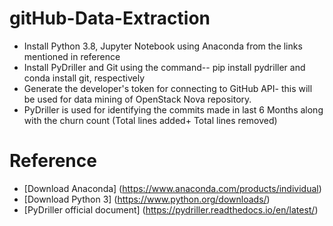 # gitHub-Data-Extraction

- Install Python 3.8, Jupyter Notebook using Anaconda from the links mentioned in reference
- Install PyDriller and Git using the command-- pip install pydriller and conda install git, respectively
- Generate the developer's token for connecting to GitHub API- this will be used for data mining of OpenStack Nova repository.
- PyDriller is used for identifying the commits made in last 6 Months along with the churn count (Total lines added+ Total lines removed)

# Reference
- [Download Anaconda] (https://www.anaconda.com/products/individual)
- [Download Python 3] (https://www.python.org/downloads/)
- [PyDriller official document] (https://pydriller.readthedocs.io/en/latest/)
